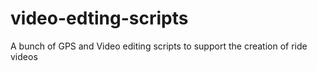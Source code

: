 # video-edting-scripts
A bunch of GPS and Video editing scripts to support the creation of ride videos
